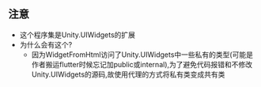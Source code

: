 ## 注意

- 这个程序集是Unity.UIWidgets的扩展
- 为什么会有这个?
  - 因为WidgetFromHtml访问了Unity.UIWidgets中一些私有的类型(可能是作者搬运flutter时候忘记加public或internal),为了避免代码报错和不修改Unity.UIWidgets的源码,故使用代理的方式将私有类变成共有类

